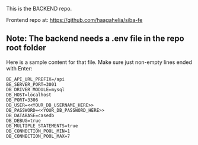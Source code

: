 This is the BACKEND repo. 

Frontend repo at: https://github.com/haagahelia/siba-fe

## Note: The backend needs a .env file in the repo root folder

Here is a sample content for that file. Make sure just non-empty lines ended with Enter: 

```
BE_API_URL_PREFIX=/api
BE_SERVER_PORT=3001
DB_DRIVER_MODULE=mysql
DB_HOST=localhost
DB_PORT=3306
DB_USER=<<YOUR_DB_USERNAME_HERE>>
DB_PASSWORD=<<YOUR_DB_PASSWORD_HERE>>
DB_DATABASE=casedb
DB_DEBUG=true
DB_MULTIPLE_STATEMENTS=true
DB_CONNECTION_POOL_MIN=1
DB_CONNECTION_POOL_MAX=7
```